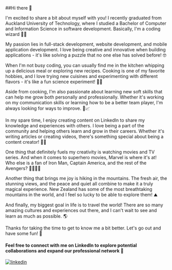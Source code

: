 ##Hi there 👋

I'm excited to share a bit about myself with you! I recently graduated from Auckland University of Technology, where I studied a Bachelor of Computer and Information Science in software development. Basically, I'm a coding wizard 🧙‍♂️

My passion lies in full-stack development, website development, and mobile application development. I love being creative and innovative when building applications - it's like solving a puzzle that no one else has solved before! 🤓

When I'm not busy coding, you can usually find me in the kitchen whipping up a delicious meal or exploring new recipes. Cooking is one of my favorite hobbies, and I love trying new cuisines and experimenting with different flavors - it's like a fun science experiment! 🍳🧪

Aside from cooking, I'm also passionate about learning new soft skills that can help me grow both personally and professionally. Whether it's working on my communication skills or learning how to be a better team player, I'm always looking for ways to improve. 💼📈

In my spare time, I enjoy creating content on LinkedIn to share my knowledge and experiences with others. I love being a part of the community and helping others learn and grow in their careers. Whether it's writing articles or creating videos, there's something special about being a content creator! 🎥📝

One thing that definitely fuels my creativity is watching movies and TV series. And when it comes to superhero movies, Marvel is where it's at! Who else is a fan of Iron Man, Captain America, and the rest of the Avengers? 🦸‍♂️🦸‍♀️

Another thing that brings me joy is hiking in the mountains. The fresh air, the stunning views, and the peace and quiet all combine to make it a truly magical experience. New Zealand has some of the most breathtaking mountains in the world, and I feel so lucky to be able to explore them! ⛰️

And finally, my biggest goal in life is to travel the world! There are so many amazing cultures and experiences out there, and I can't wait to see and learn as much as possible. 🌎

Thanks for taking the time to get to know me a bit better. Let's go out and have some fun! 🤩

#### Feel free to connect with me on LinkedIn to explore potential collaborations and expand our professional network 👥
[![linkedin](https://img.shields.io/badge/linkedin-0A66C2?style=for-the-badge&logo=linkedin&logoColor=white)](https://www.linkedin.com/in/karan-h-patel/)
